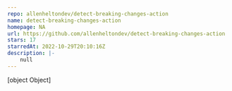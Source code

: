 ```yaml
---
repo: allenheltondev/detect-breaking-changes-action
name: detect-breaking-changes-action
homepage: NA
url: https://github.com/allenheltondev/detect-breaking-changes-action
stars: 17
starredAt: 2022-10-29T20:10:16Z
description: |-
    null
---
```


[object Object]
